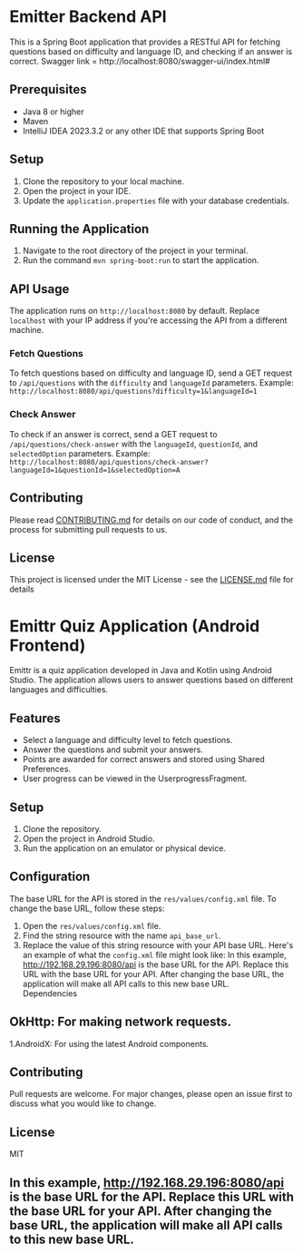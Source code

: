 # Emitter Backend API
This is a Spring Boot application that provides a RESTful API for fetching questions based on difficulty and language ID, and checking if an answer is correct.
Swagger link = http://localhost:8080/swagger-ui/index.html#
## Prerequisites
- Java 8 or higher
- Maven
- IntelliJ IDEA 2023.3.2 or any other IDE that supports Spring Boot

## Setup
1. Clone the repository to your local machine.
2. Open the project in your IDE.
3. Update the `application.properties` file with your database credentials.

## Running the Application
1. Navigate to the root directory of the project in your terminal.
2. Run the command `mvn spring-boot:run` to start the application.

## API Usage
The application runs on `http://localhost:8080` by default. Replace `localhost` with your IP address if you're accessing the API from a different machine.

### Fetch Questions
To fetch questions based on difficulty and language ID, send a GET request to `/api/questions` with the `difficulty` and `languageId` parameters.
Example: `http://localhost:8080/api/questions?difficulty=1&languageId=1`

### Check Answer
To check if an answer is correct, send a GET request to `/api/questions/check-answer` with the `languageId`, `questionId`, and `selectedOption` parameters.
Example: `http://localhost:8080/api/questions/check-answer?languageId=1&questionId=1&selectedOption=A`

## Contributing
Please read [CONTRIBUTING.md](./CONTRIBUTING.md) for details on our code of conduct, and the process for submitting pull requests to us.
## License
This project is licensed under the MIT License - see the [LICENSE.md](./LICENSE.md) file for details

# Emittr Quiz Application (Android Frontend) 
Emittr is a quiz application developed in Java and Kotlin using Android Studio. The application allows users to answer questions based on different languages and difficulties.
## Features
- Select a language and difficulty level to fetch questions.
- Answer the questions and submit your answers.
- Points are awarded for correct answers and stored using Shared Preferences.
- User progress can be viewed in the UserprogressFragment.
## Setup
1. Clone the repository.
2. Open the project in Android Studio.
3. Run the application on an emulator or physical device.
## Configuration
The base URL for the API is stored in the `res/values/config.xml` file. To change the base URL, follow these steps:
1. Open the `res/values/config.xml` file.
2. Find the string resource with the name `api_base_url`.
3. Replace the value of this string resource with your API base URL.
Here's an example of what the `config.xml` file might look like:
In this example, http://192.168.29.196:8080/api is the base URL for the API. Replace this URL with the base URL for your API.  After changing the base URL, the application will make all API calls to this new base URL.  
Dependencies
## OkHttp: For making network requests.
1.AndroidX: For using the latest Android components.
## Contributing
Pull requests are welcome. For major changes, please open an issue first to discuss what you would like to change.  
## License
MIT
## In this example, http://192.168.29.196:8080/api is the base URL for the API. Replace this URL with the base URL for your API.  After changing the base URL, the application will make all API calls to this new base URL.  
